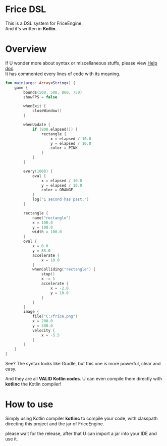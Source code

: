 # Frice DSL

This is a DSL system for FriceEngine.<br/>
And it's written in **Kotlin**.

# Overview

If U wonder more about syntax or miscellaneous stuffs, please view [Help doc](./HELP.md).<br/>
It has commented every lines of code with its meaning.

```kotlin
fun main(args: Array<String>) {
	game {
		bounds(500, 500, 800, 750)
		showFPS = false

		whenExit {
			closeWindow()
		}

		whenUpdate {
			if (800.elapsed()) {
				rectangle {
					x = elapsed / 10.0
					y = elapsed / 10.0
					color = PINK
				}
			}
		}

		every(1000) {
			oval {
				x = elapsed / 10.0
				y = elapsed / 10.0
				color = ORANGE
			}
			log("1 second has past.")
		}

		rectangle {
			name("rectangle")
			x = 100.0
			y = 100.0
			width = 100.0
		}
		oval {
			x = 0.0
			y = 85.0
			accelerate {
				x = 10.0
			}
			whenColliding("rectangle") {
				stop()
				x -= 5
				accelerate {
					x = -2.0
					y = 10.0
				}
			}
		}
		image {
			file("C:/frice.png")
			x = 200.0
			y = 300.0
			velocity {
				x = -5.5
			}
		}
	}
}
```

See? The syntax looks like Gradle, but this one is more powerful, clear and easy.

And they are all **VALID Kotlin codes**. U can even compile them directly with **kotlinc** the Kotlin compiler!

# How to use

Simply using Kotlin compiler **kotlinc** to compile your code, with classpath directing this project and the jar of FriceEngine.

please wait for the release, after that U can import a jar into your IDE and use it.

